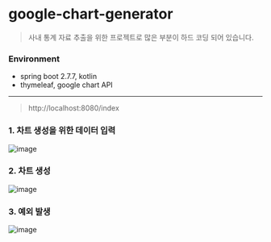 # google-chart-generator

> 사내 통계 자료 추출을 위한 프로젝트로 많은 부분이 하드 코딩 되어 있습니다.

### Environment

- spring boot 2.7.7, kotlin
- thymeleaf, google chart API

---

> http://localhost:8080/index

### 1. 차트 생성을 위한 데이터 입력

![image](https://user-images.githubusercontent.com/55722186/210039683-f8f1a106-db3f-4595-9bc2-ab799f71549b.png)

### 2. 차트 생성

![image](https://user-images.githubusercontent.com/55722186/210039751-25e81d7d-1353-4d9a-b4a2-6f75e9666ab5.png)

### 3. 예외 발생

![image](https://user-images.githubusercontent.com/55722186/210039776-5ef45482-a03a-4c5c-b805-9019e6cb36ae.png)
